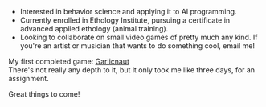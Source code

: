 - Interested in behavior science and applying it to AI programming.
- Currently enrolled in Ethology Institute, pursuing a certificate in advanced applied ethology (animal training).
- Looking to collaborate on small video games of pretty much any kind. If you're an artist or musician that wants to do something cool, email me!

My first completed game: [Garlicnaut](https://scratch.mit.edu/projects/960898643/)  
There's not really any depth to it, but it only took me like three days, for an assignment.

Great things to come!
